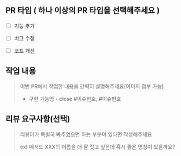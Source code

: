 ## PR 타입 ( 하나 이상의 PR 타입을 선택해주세요 )
- [ ] 기능 추가
- [ ] 버그 수정
- [ ] 코드 개선 


## 작업 내용

> 이번 PR에서 작업한 내용을 간략히 설명해주세요(이미지 첨부 가능)
> * 구현 기능명 - close #이슈번호, #이슈번호


## 리뷰 요구사항(선택)

> 리뷰어가 특별히 봐주었으면 하는 부분이 있다면 작성해주세요
>
> ex) 메서드 XXX의 이름을 더 잘 짓고 싶은데 혹시 좋은 명칭이 있을까요?

